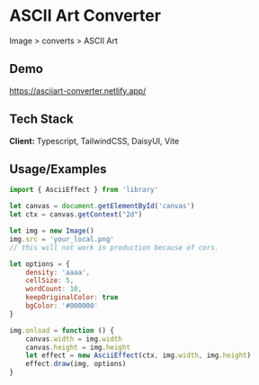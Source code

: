 # ASCII Art Converter

Image > converts > ASCII Art

## Demo

https://asciiart-converter.netlify.app/

## Tech Stack

**Client:** Typescript, TailwindCSS, DaisyUI, Vite

## Usage/Examples

```javascript
import { AsciiEffect } from 'library'

let canvas = document.getElementById('canvas')
let ctx = canvas.getContext("2d")

let img = new Image()
img.src = 'your_local.png'
// this will not work in production because of cors.

let options = {
    density: 'aaaa',
    cellSize: 5,
    wordCount: 10,
    keepOriginalColor: true
    bgColor: '#000000'
}

img.onload = function () {
    canvas.width = img.width
    canvas.height = img.height
    let effect = new AsciiEffect(ctx, img.width, img.height)
    effect.draw(img, options)
}
```
